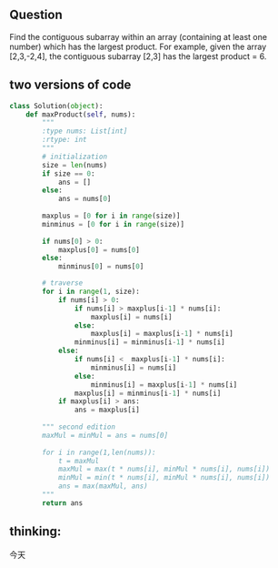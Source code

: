 ## Question
Find the contiguous subarray within an array (containing at least one number) which has the largest product.
For example, given the array [2,3,-2,4],
the contiguous subarray [2,3] has the largest product = 6.

## two versions of code

```python
class Solution(object):
    def maxProduct(self, nums):
        """
        :type nums: List[int]
        :rtype: int
        """
        # initialization
        size = len(nums)
        if size == 0:
            ans = []
        else:
            ans = nums[0]
        
        maxplus = [0 for i in range(size)]
        minminus = [0 for i in range(size)]
        
        if nums[0] > 0:
            maxplus[0] = nums[0]
        else:
            minminus[0] = nums[0]

        # traverse
        for i in range(1, size):
            if nums[i] > 0:
                if nums[i] > maxplus[i-1] * nums[i]:
                    maxplus[i] = nums[i]
                else:
                    maxplus[i] = maxplus[i-1] * nums[i]
                minminus[i] = minminus[i-1] * nums[i]
            else:
                if nums[i] <  maxplus[i-1] * nums[i]:
                    minminus[i] = nums[i]
                else:
                    minminus[i] = maxplus[i-1] * nums[i]
                maxplus[i] = minminus[i-1] * nums[i]
            if maxplus[i] > ans:
                ans = maxplus[i]
                               
        """ second edition
        maxMul = minMul = ans = nums[0]
        
        for i in range(1,len(nums)):
            t = maxMul
            maxMul = max(t * nums[i], minMul * nums[i], nums[i])
            minMul = min(t * nums[i], minMul * nums[i], nums[i])
            ans = max(maxMul, ans)
        """
        return ans
```

## thinking:
今天
